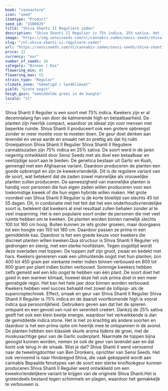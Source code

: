 ```yaml
---
book: "cannastore"
icon: "seed"
itemtype: "Product"
seed_id: "1500029"
title: "Shiva Shanti II Reguliere zaden"
description: "Shiva Shanti II Regulier is 75% indica, 25% sativa. Het is een compacte plant met hoge opbrengst en skunk aroma. De high is ontspannen en verkwikkend."
image: "https://img.sensiseeds.com/nl/cannabis-zaden/sensi-seeds/shiva-shanti-ii-image.png"
slug: "/nl-shiva-shanti-ii-reguliere-zaden"
url: "https://sensiseeds.com/nl/cannabis-zaden/sensi-seeds/shiva-shanti-ii?a_aid=cannastore"
price: 22
currency: "eur"
number_of_seeds: 10
category: "Binnen / Kas"
flowering_min: 45
flowering_max: 55
strain_type: "Regular"
climate_zone: "Gematigd / landklimaat"
yield: "Grote oogst"
heigh_gain: "Gemiddelde groei in de hoogte"
locale: "nl"
---
```

Shiva Shanti II Regulier is een soort met 75% indica. Kwekers zijn er al decennialang fan van door de kalmerende high en betaalbaarheid. De planten zijn heerlijk compact, waardoor ze ideaal zijn voor mensen met beperkte ruimte. Shiva Shanti II produceert ook een grotere opbrengst zonder er meer moeite voor te moeten doen. De geur doet denken aan levendel en verse aarde en smaakt net zo prettig als dat hij ruikt. Groeipatroon Shiva Shanti II Regulier Shiva Shanti II Reguliere cannabiszaden zijn 75% indica en 25% sativa. De soort werd in de jaren negentig ontwikkeld door Sensi Seeds met als doel een betaalbaar en veelzijdige soort aan te bieden. De genetica bestaan uit Garlic en Kush, gemengd met een Afghaanse variant. Daardoor produceren de planten een goede opbrengst en zijn ze kweekvriendelijk. Dit is de reguliere variant van de soort, wat betekent dat de zaden zowel mannelijke als vrouwelijke planten zullen produceren. De aanwezigheid van mannelijke planten is handig voor personen die hun eigen zaden willen produceren voor een toekomstige kweek of die hun eigen hybride willen maken. Het grote voordeel van Shiva Shanti II Regulier is de korte bloeitijd van slechts 45 tot 55 dagen. Dit, in combinatie met het feit dat het een onderhoudsvriendelijke soort is, betekent dat kwekers al snel resultaat zullen behalen zonder al te veel inspanning. Het is een populaire soort onder de personen die niet veel ruimte hebben om te kweken. De planten worden binnen namelijk slechts 100 tot 160 cm hoog. Buiten kunnen ze iets groter groeien, maar doorgaans tot een hoogte van 150 tot 180 cm. Daardoor passen ze prima in een gemiddelde kas. Daardoor is het een goede keuze voor kwekers die discreet planten willen kweken.Qua structuur is Shiva Shanti II Regulier vrij gedrongen en stevig, met een sterke hoofdstam. Tegen oogsttijd wordt deze overladen met toppen. De toppen zelf zijn groot, zwaar en bedekt met hars. Kwekers genereren vaak een uitmuntende oogst met hun planten; zon 400 tot 450 gram per vierkante meter indien binnen verbouwd en 600 tot 800 gram per plant indien buiten verbouwd. Sommige kwekers hebben zelfs gemeld wel een kilo oogst te hebben van één plant. De soort doet het goed in een warmer klimaat, hoewel deze het ook prima doet in een meer gematigde regio. Het kan het hele jaar door binnen worden verbouwd. Kwekers hebben veel succes behaald met zowel de lollipop- als de supercroptechniek. Effect, smaak en geur van Shiva Shanti II Regulier Shiva Shanti II Regulier is 75% indica en de daaruit voortkomende high is vooral indica qua persoonlijkheid. Gebruikers geven aan dat het de spieren ontspant en een gevoel van rust en sereniteit creëert. Dankzij de 25% sativa geeft het ook een klein beetje energie, waardoor het verkwikkende is dan de gemiddelde indica stone. Het is niet zo krachtig als andere soorten en daardoor is het een prima optie om heerlijk mee te ontspannen in de avond. De planten hebben een klassiek skunk aroma tijdens de groei, met de muskusachtige geur van de Garlic ouderplant. Naarmate de toppen bijna geoogst kunnen worden, nemen ze ook de geur van lavendel aan en dat komt ook terug in de smaak. Wist je dat? Shiva Shanti II werd vernoemd naar de tweelingdochter van Ben Dronkers, oprichter van Sensi Seeds. Het ook vernoemd is naar Hindoegod Shiva, die vaak gekoppeld wordt aan cannabis Bepaalde fenotypes van de soort een sterke knoflookgeur kunnen produceren.Shiva Shanti II Regulier werd ontwikkeld om een kweekvriendelijkere variant te krijgen van de originele Shiva Shanti.Het is grotendeels bestand tegen schimmels en plagen, waardoor het gemakkeljk te verbouwen is.
